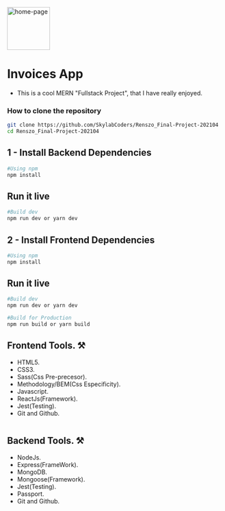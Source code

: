 <img src="./frontend/src/assets/invoice-app.png" alt="home-page" style="height: 100px; width:100px;" />


# Invoices App

- This is a cool MERN "Fullstack Project", that I have really enjoyed.

### How to clone the repository

```bash
git clone https://github.com/SkylabCoders/Renszo_Final-Project-202104
cd Renszo_Final-Project-202104
```

## 1 - Install Backend Dependencies

```bash
#Using npm
npm install
```

## Run it live

```bash
#Build dev
npm run dev or yarn dev
```

## 2 - Install Frontend Dependencies

```bash
#Using npm
npm install
```

## Run it live

```bash
#Build dev
npm run dev or yarn dev

#Build for Production
npm run build or yarn build
```

## Frontend Tools. ⚒️

- HTML5.
- CSS3.
- Sass(Css Pre-precesor).
- Methodology/BEM(Css Especificity).
- Javascript.
- ReactJs(Framework).
- Jest(Testing).
- Git and Github.

```

```

## Backend Tools. ⚒️

- NodeJs.
- Express(FrameWork).
- MongoDB.
- Mongoose(Framework).
- Jest(Testing).
- Passport.
- Git and Github.

```

```
